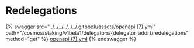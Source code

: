# Redelegations

{% swagger src="../../../../../../.gitbook/assets/openapi (7).yml" path="/cosmos/staking/v1beta1/delegators/{delegator_addr}/redelegations" method="get" %}
[openapi (7).yml](<../../../../../../.gitbook/assets/openapi (7).yml>)
{% endswagger %}
